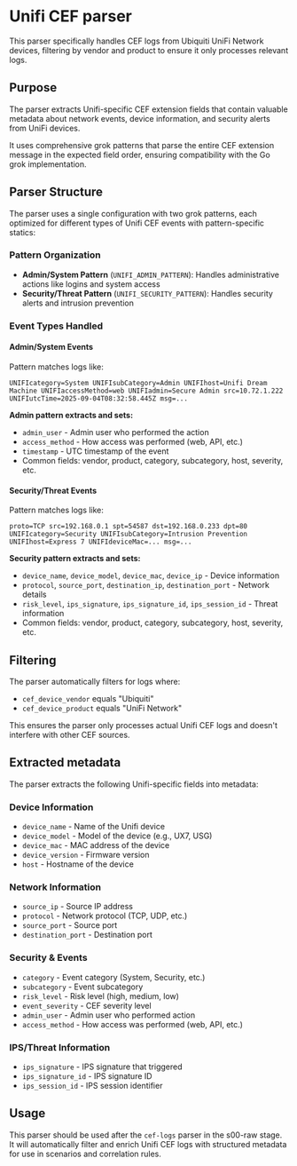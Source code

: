 # Unifi CEF parser

This parser specifically handles CEF logs from Ubiquiti UniFi Network devices, filtering by vendor and product to ensure it only processes relevant logs.

## Purpose

The parser extracts Unifi-specific CEF extension fields that contain valuable metadata about network events, device information, and security alerts from UniFi devices.

It uses comprehensive grok patterns that parse the entire CEF extension message in the expected field order, ensuring compatibility with the Go grok implementation.

## Parser Structure

The parser uses a single configuration with two grok patterns, each optimized for different types of Unifi CEF events with pattern-specific statics:

### Pattern Organization
- **Admin/System Pattern** (`UNIFI_ADMIN_PATTERN`): Handles administrative actions like logins and system access
- **Security/Threat Pattern** (`UNIFI_SECURITY_PATTERN`): Handles security alerts and intrusion prevention

### Event Types Handled

#### Admin/System Events
Pattern matches logs like:
```
UNIFIcategory=System UNIFIsubCategory=Admin UNIFIhost=Unifi Dream Machine UNIFIaccessMethod=web UNIFIadmin=Secure Admin src=10.72.1.222 UNIFIutcTime=2025-09-04T08:32:58.445Z msg=...
```

**Admin pattern extracts and sets:**
- `admin_user` - Admin user who performed the action
- `access_method` - How access was performed (web, API, etc.)
- `timestamp` - UTC timestamp of the event
- Common fields: vendor, product, category, subcategory, host, severity, etc.

#### Security/Threat Events
Pattern matches logs like:
```
proto=TCP src=192.168.0.1 spt=54587 dst=192.168.0.233 dpt=80 UNIFIcategory=Security UNIFIsubCategory=Intrusion Prevention UNIFIhost=Express 7 UNIFIdeviceMac=... msg=...
```

**Security pattern extracts and sets:**
- `device_name`, `device_model`, `device_mac`, `device_ip` - Device information
- `protocol`, `source_port`, `destination_ip`, `destination_port` - Network details
- `risk_level`, `ips_signature`, `ips_signature_id`, `ips_session_id` - Threat information
- Common fields: vendor, product, category, subcategory, host, severity, etc.

## Filtering

The parser automatically filters for logs where:
- `cef_device_vendor` equals "Ubiquiti"
- `cef_device_product` equals "UniFi Network"

This ensures the parser only processes actual Unifi CEF logs and doesn't interfere with other CEF sources.

## Extracted metadata

The parser extracts the following Unifi-specific fields into metadata:

### Device Information
- `device_name` - Name of the Unifi device
- `device_model` - Model of the device (e.g., UX7, USG)
- `device_mac` - MAC address of the device
- `device_version` - Firmware version
- `host` - Hostname of the device

### Network Information
- `source_ip` - Source IP address
- `protocol` - Network protocol (TCP, UDP, etc.)
- `source_port` - Source port
- `destination_port` - Destination port

### Security & Events
- `category` - Event category (System, Security, etc.)
- `subcategory` - Event subcategory
- `risk_level` - Risk level (high, medium, low)
- `event_severity` - CEF severity level
- `admin_user` - Admin user who performed action
- `access_method` - How access was performed (web, API, etc.)

### IPS/Threat Information
- `ips_signature` - IPS signature that triggered
- `ips_signature_id` - IPS signature ID
- `ips_session_id` - IPS session identifier

## Usage

This parser should be used after the `cef-logs` parser in the s00-raw stage. It will automatically filter and enrich Unifi CEF logs with structured metadata for use in scenarios and correlation rules.
